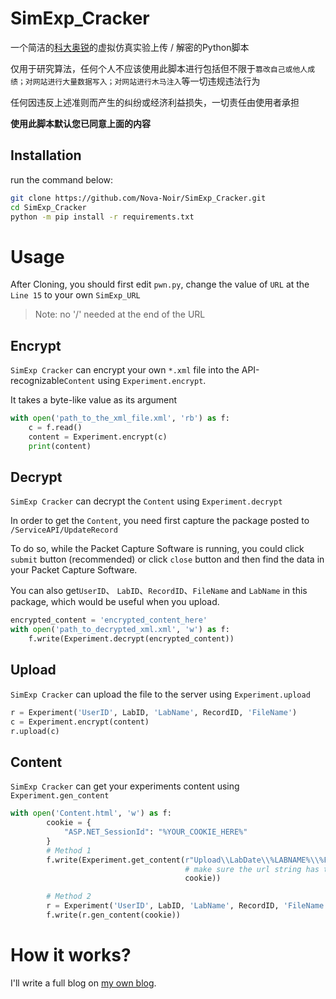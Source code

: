 # SimExp_Cracker

一个简洁的[科大奥锐](http://www.ustcori.com/Default.aspx)的虚拟仿真实验上传 / 解密的Python脚本

仅用于研究算法，任何个人不应该使用此脚本进行包括但不限于`篡改自己或他人成绩；对网站进行大量数据写入；对网站进行木马注入`等一切违规违法行为

任何因违反上述准则而产生的纠纷或经济利益损失，一切责任由使用者承担

**使用此脚本默认您已同意上面的内容**

## Installation

run the command below:

```sh
git clone https://github.com/Nova-Noir/SimExp_Cracker.git
cd SimExp_Cracker
python -m pip install -r requirements.txt
```

# Usage

After Cloning, you should first edit `pwn.py`, change the value of `URL` at the `Line 15` to your own `SimExp_URL`

> Note: no '/' needed at the end of the URL

## Encrypt

`SimExp Cracker` can encrypt your own `*.xml` file into the API-recognizable`Content` using `Experiment.encrypt`.

It takes a byte-like value as its argument

```python
with open('path_to_the_xml_file.xml', 'rb') as f:
    c = f.read()
    content = Experiment.encrypt(c)
    print(content)
```

## Decrypt

`SimExp Cracker` can decrypt the `Content` using `Experiment.decrypt`

In order to get the `Content`, you need first capture the package posted to `/ServiceAPI/UpdateRecord`

To do so, while the Packet Capture Software is running, you could click `submit` button (recommended) or click `close` button and then find the data in your Packet Capture Software.

You can also get`UserID`、 `LabID`、`RecordID`、`FileName` and `LabName` in this package, which would be useful when you upload.

```python
encrypted_content = 'encrypted_content_here'
with open('path_to_decrypted_xml.xml', 'w') as f:
    f.write(Experiment.decrypt(encrypted_content))
```

## Upload

`SimExp Cracker` can upload the file to the server using `Experiment.upload`

```python
r = Experiment('UserID', LabID, 'LabName', RecordID, 'FileName')
c = Experiment.encrypt(content)
r.upload(c)
```

## Content
`SimExp Cracker` can get your experiments content using `Experiment.gen_content`

```python
with open('Content.html', 'w') as f:
        cookie = {
            "ASP.NET_SessionId": "%YOUR_COOKIE_HERE%"
        }
        # Method 1
        f.write(Experiment.get_content(r"Upload\\LabDate\\%LABNAME%\\%FILE_NAME%.xml",
                                       # make sure the url string has tag r, otherwise you gotta use "\\\\" instead.
                                       cookie))

        # Method 2
        r = Experiment('UserID', LabID, 'LabName', RecordID, 'FileName')
        f.write(r.gen_content(cookie))
```

# How it works?

I'll write a full blog on [my own blog](https://novanoir.moe/).

